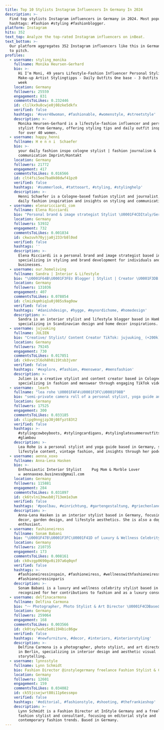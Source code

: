 ```yaml
---
title: Top 10 Stylists Instagram Influencers In Germany In 2024
description: >-
  Find top stylists Instagram influencers in Germany in 2024. Most popular
  hashtags: #fashion #styling #fashionblogger.
platform: Instagram
hits: 352
text_top: Analyze the top-rated Instagram influencers on inBeat.
text_bottom: >-
  Our platform aggregates 352 Instagram influencers like this in Germany for you
  to pitch.
profiles:
  - username: styling_monika
    fullname: Monika Heursen-Gerhard
    bio: >-
      Hi I‘m Moni, 49 years Lifestyle-Fashion Influencer Personal Stylist -
      Make-up Artist Stylingtipps - Daily Outfits One base - 3 Outfits Every
      week
    location: Germany
    followers: 25559
    engagement: 831
    commentsToLikes: 0.232446
    id: clilkx9u8cwje0j08zke5dkfx
    verified: false
    hashtags: '#over40woman, #fashionable, #womenstyle, #streetstyle'
    description: >-
      Monika Heursen-Gerhard is a lifestyle-fashion influencer and personal
      stylist from Germany, offering styling tips and daily outfit inspirations
      for over 40 women.
  - username: happy_henni
    fullname: H e n n i  Schaefer
    bio: >-
      your daily fashion inspo cologne stylist | fashion journalism &
      communication Imprint/Kontakt
    location: Germany
    followers: 21772
    engagement: 417
    commentsToLikes: 0.016566
    id: clt4fsi5ee7ba0k08dwf41pz0
    verified: false
    hashtags: '#summerlook, #tattooart, #styling, #stylinghelp'
    description: >-
      Henni Schaefer is a Cologne-based fashion stylist and journalist, sharing
      daily fashion inspiration and insights on styling and communication.
  - username: elenaricciardi_com
    fullname: Elena Ricciardi
    bio: "Personal brand & image strategist Stylist \U0001F4CDItaly/Germany \U0001F48Ccontact@elenaricciardi.com"
    location: Germany
    followers: 53932
    engagement: 732
    commentsToLikes: 0.001834
    id: ckwzuvh70yjja0j233rb8l0od
    verified: false
    hashtags: ''
    description: >-
      Elena Ricciardi is a personal brand and image strategist based in Germany,
      specializing in styling and brand development for individuals and
      businesses.
  - username: our.homeliving
    fullname: Sandra | Interior & Lifestyle
    bio: "\U0001F64B\U0001F3FE‍♀️ Blogger | Stylist | Creator \U0001F3DB Hamburg based ✉️ our.homeliving@web.de"
    location: Germany
    followers: 131036
    engagement: 407
    commentsToLikes: 0.078854
    id: clmizkqmhiq1u0j085s9ag0ow
    verified: false
    hashtags: '#danishdesign, #hygge, #mynordichome, #homedesign'
    description: >-
      Sandra is an interior stylist and lifestyle blogger based in Hamburg,
      specializing in Scandinavian design and home decor inspirations.
  - username: jujuuking
    fullname: JULIEN
    bio: "Creative/ Stylist/ Content Creator TikTok: jujuuking_ (+200k) / \U0001F4CDCologne \U0001F1E9\U0001F1EA Inquiries via \U0001F4E7 julien@thepauseagency.com"
    location: Germany
    followers: 79245
    engagement: 730
    commentsToLikes: 0.017851
    id: ck0vvc3l6oh8h0i19tsb3jvmr
    verified: false
    hashtags: '#explore, #fashion, #menswear, #mensfashion'
    description: >-
      Julien is a creative stylist and content creator based in Cologne,
      specializing in fashion and menswear through engaging TikTok videos.
  - username: _learh
    fullname: "lea rohe \U0001FAF4\U0001F3FC\U0001F98B"
    bio: "semi-private camera roll of a personal stylist, yoga guide and coach that sells vintage & talks on a podcast for fun,too.\U0001F33B represented by @rsa.mgmt \U0001F48C"
    location: Germany
    followers: 17525
    engagement: 300
    commentsToLikes: 0.033185
    id: clipg9nngjzp30j08fyzt83t2
    verified: false
    hashtags: >-
      #stylingcowboyboots, #stylingcardigans, #stylinglatesummeroutfits,
      #glambou
    description: >-
      Lea Rohe is a personal stylist and yoga guide based in Germany, sharing
      lifestyle content, vintage fashion, and insights through her podcast.
  - username: aenna_xoxo
    fullname: Anna-Lena Hasken
    bio: >-
      Enthusiastic Interior Stylist⠀⠀⠀ Pug Mom & Marble Lover ⠀⠀
      ✉⠀aennaxoxo.business@gmail.com⠀⠀⠀
    location: Germany
    followers: 115881
    engagement: 284
    commentsToLikes: 0.031897
    id: ck6tvlni3mwub0j713em1e3um
    verified: false
    hashtags: '#poolbau, #einrichtung, #gartengestaltung, #griechenland'
    description: >-
      Anna-Lena Hasken is an interior stylist based in Germany, focusing on home
      decor, garden design, and lifestyle aesthetics. She is also a dog
      enthusiast.
  - username: fashioneiress
    fullname: Sonam Babani
    bio: "\U0001F478\U0001F3FC\U0001F41D of Luxury & Wellness Celebrity Stylist | Luxury Consultant GQ 100 Best Dressed Luxebook 50 Most Powerful Women"
    location: Germany
    followers: 210735
    engagement: 173
    commentsToLikes: 0.008161
    id: ck0vzgp0690gv0i197a6q0qnf
    verified: false
    hashtags: >-
      #fashioneiressinspain, #fashioneiress, #wellnesswithfashioneiress,
      #fashioneiressinparis
    description: >-
      Sonam Babani is a luxury and wellness celebrity stylist based in Germany,
      recognized for her contributions to fashion and as a luxury consultant.
  - username: delfinacarmona
    fullname: Delfina Carmona
    bio: "〰️ Photographer, Photo Stylist & Art Director \U0001F4CDBased in Berlin, Germany From \U0001F1E6\U0001F1F7 \U0001F48C carmonadelfina@gmail.com"
    location: Germany
    followers: 259064
    engagement: 168
    commentsToLikes: 0.003566
    id: ck0txy7wakz5e0i194bic86gw
    verified: false
    hashtags: '#newfurniture, #decor, #interiors, #interiorstyling'
    description: >-
      Delfina Carmona is a photographer, photo stylist, and art director based
      in Berlin, specializing in interior design and aesthetic visual
      storytelling.
  - username: lynnsstyle
    fullname: Lynn Schmidt
    bio: Fashion Director @instylegermany freelance Fashion Stylist & Consultant
    location: Germany
    followers: 12601
    engagement: 159
    commentsToLikes: 0.034082
    id: ck55jcsejwrt80i11p6essmpo
    verified: false
    hashtags: '#editorial, #fashionstyle, #shooting, #thefrankieshop'
    description: >-
      Lynn Schmidt is a Fashion Director at InStyle Germany and a freelance
      fashion stylist and consultant, focusing on editorial style and
      contemporary fashion trends. Based in Germany.
---
```


